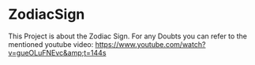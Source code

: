 # ZodiacSign
This Project is about the Zodiac Sign.  For any Doubts you can refer to the mentioned youtube video: https://www.youtube.com/watch?v=gueOLuFNEvc&amp;t=144s
